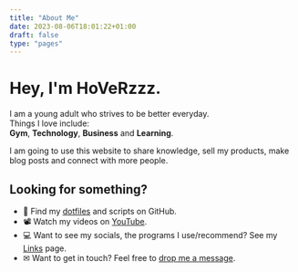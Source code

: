 ```yaml
---
title: "About Me"
date: 2023-08-06T18:01:22+01:00
draft: false
type: "pages"
---
```


# Hey, I'm HoVeRzzz.
I am a young adult who strives to be better everyday.  
Things I love include:    
**Gym**, **Technology**, **Business** and **Learning**.

I am going to use this website to share knowledge, sell my products, make blog posts and connect with more people.

## Looking for something?
- 📜 Find my [dotfiles](https://github.com/HoVeRzzz/dotfiles) and scripts on GitHub.
- 📽 Watch my videos on [YouTube](https://www.youtube.com/c/HoVeRzzz).
- 💻 Want to see my socials, the programs I use/recommend? See my [Links](/links/) page.
- ✉ Want to get in touch? Feel free to [drop me a message](/contact/).
